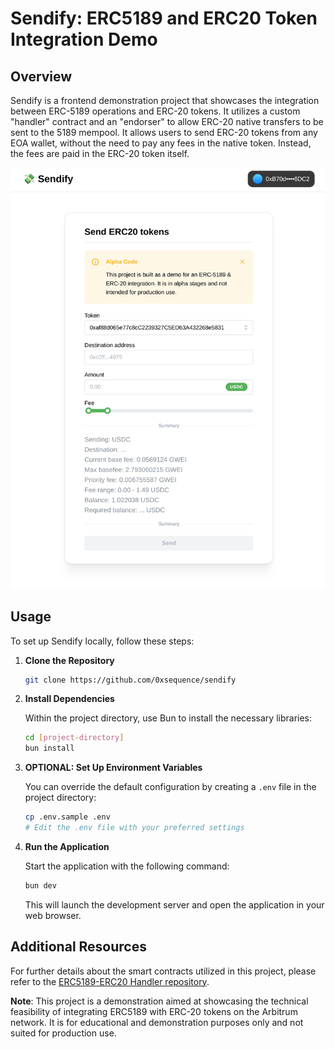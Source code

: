 # Sendify: ERC5189 and ERC20 Token Integration Demo

## Overview

Sendify is a frontend demonstration project that showcases the integration between ERC-5189 operations and ERC-20 tokens. It utilizes a custom "handler" contract and an "endorser" to allow ERC-20 native transfers to be sent to the 5189 mempool. It allows users to send ERC-20 tokens from any EOA wallet, without the need to pay any fees in the native token. Instead, the fees are paid in the ERC-20 token itself.

![Sendify UI Screenshot](docs/sendify-screenshot.png)

## Usage

To set up Sendify locally, follow these steps:

1. **Clone the Repository**

   ```bash
   git clone https://github.com/0xsequence/sendify
   ```

2. **Install Dependencies**

   Within the project directory, use Bun to install the necessary libraries:

   ```bash
   cd [project-directory]
   bun install
   ```

3. **OPTIONAL: Set Up Environment Variables**

   You can override the default configuration by creating a `.env` file in the project directory:

   ```bash
   cp .env.sample .env
   # Edit the .env file with your preferred settings
   ```

4. **Run the Application**

   Start the application with the following command:

   ```bash
   bun dev
   ```

   This will launch the development server and open the application in your web browser.

## Additional Resources

For further details about the smart contracts utilized in this project, please refer to the [ERC5189-ERC20 Handler repository](https://github.com/0xsequence/ERC5189-ERC20-Handler).

**Note**: This project is a demonstration aimed at showcasing the technical feasibility of integrating ERC5189 with ERC-20 tokens on the Arbitrum network. It is for educational and demonstration purposes only and not suited for production use.
